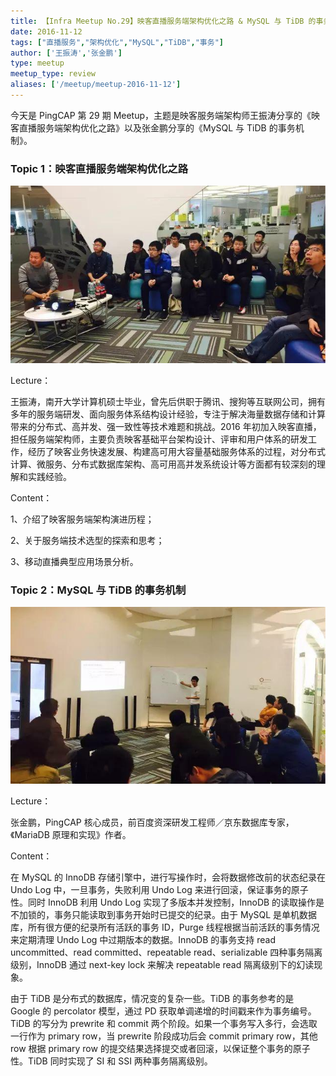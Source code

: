 ```yaml
---
title: 【Infra Meetup No.29】映客直播服务端架构优化之路 & MySQL 与 TiDB 的事务机制
date: 2016-11-12
tags: ["直播服务","架构优化","MySQL","TiDB","事务"]
author: ['王振涛','张金鹏']
type: meetup
meetup_type: review
aliases: ['/meetup/meetup-2016-11-12']
---
```


今天是 PingCAP 第 29 期 Meetup，主题是映客服务端架构师王振涛分享的《映客直播服务端架构优化之路》以及张金鹏分享的《MySQL 与 TiDB 的事务机制》。

### Topic 1：映客直播服务端架构优化之路

![](media/meetup-29-20161112/1.jpeg)

Lecture：

王振涛，南开大学计算机硕士毕业，曾先后供职于腾讯、搜狗等互联网公司，拥有多年的服务端研发、面向服务体系结构设计经验，专注于解决海量数据存储和计算带来的分布式、高并发、强一致性等技术难题和挑战。2016 年初加入映客直播，担任服务端架构师，主要负责映客基础平台架构设计、评审和用户体系的研发工作，经历了映客业务快速发展、构建高可用大容量基础服务体系的过程，对分布式计算、微服务、分布式数据库架构、高可用高并发系统设计等方面都有较深刻的理解和实践经验。

Content：

1、介绍了映客服务端架构演进历程；

2、关于服务端技术选型的探索和思考；

3、移动直播典型应用场景分析。

### Topic 2：MySQL 与 TiDB 的事务机制

![](media/meetup-29-20161112/2.jpeg)

Lecture：

张金鹏，PingCAP 核心成员，前百度资深研发工程师／京东数据库专家，《MariaDB 原理和实现》作者。

Content：

在 MySQL 的 InnoDB 存储引擎中，进行写操作时，会将数据修改前的状态纪录在 Undo Log 中，一旦事务，失败利用 Undo Log 来进行回滚，保证事务的原子性。同时 InnoDB 利用 Undo Log 实现了多版本并发控制，InnoDB 的读取操作是不加锁的，事务只能读取到事务开始时已提交的纪录。由于 MySQL 是单机数据库，所有很方便的纪录所有活跃的事务 ID，Purge 线程根据当前活跃的事务情况来定期清理 Undo Log 中过期版本的数据。InnoDB 的事务支持 read uncommitted、read committed、repeatable read、serializable 四种事务隔离级别，InnoDB 通过 next-key lock 来解决 repeatable read 隔离级别下的幻读现象。

由于 TiDB 是分布式的数据库，情况变的复杂一些。TiDB 的事务参考的是 Google 的 percolator 模型，通过 PD 获取单调递增的时间戳来作为事务编号。TiDB 的写分为 prewrite 和 commit 两个阶段。如果一个事务写入多行，会选取一行作为 primary row，当 prewrite 阶段成功后会 commit primary row，其他 row 根据 primary row 的提交结果选择提交或者回滚，以保证整个事务的原子性。TiDB 同时实现了 SI 和 SSI 两种事务隔离级别。


